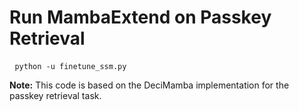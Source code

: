 # Run MambaExtend on Passkey Retrieval
<pre> <code>python -u finetune_ssm.py </code> </pre>

**Note:** This code is based on the DeciMamba implementation for the passkey retrieval task. 
